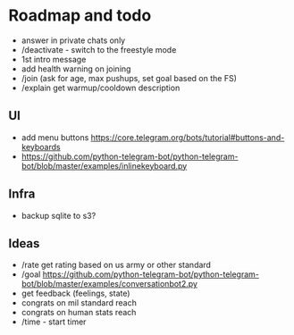 # Roadmap and todo

* answer in private chats only
* /deactivate - switch to the freestyle mode
* 1st intro message
* add health warning on joining
* /join (ask for age, max pushups, set goal based on the FS)
* /explain get warmup/cooldown description

## UI

* add menu buttons https://core.telegram.org/bots/tutorial#buttons-and-keyboards
* https://github.com/python-telegram-bot/python-telegram-bot/blob/master/examples/inlinekeyboard.py

## Infra

* backup sqlite to s3?

## Ideas

* /rate get rating based on us army or other standard
* /goal https://github.com/python-telegram-bot/python-telegram-bot/blob/master/examples/conversationbot2.py
* get feedback (feelings, state)
* congrats on mil standard reach
* congrats on human stats reach
* /time - start timer
